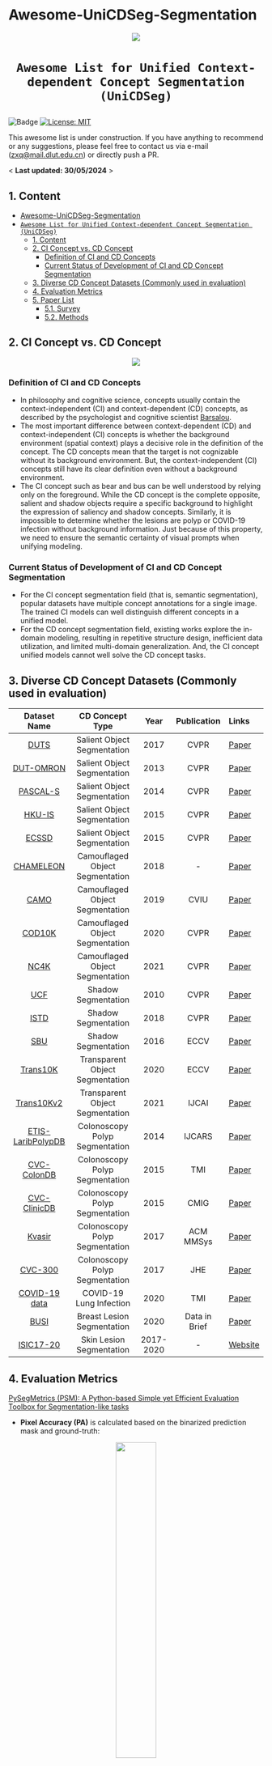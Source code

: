 # Awesome-UniCDSeg-Segmentation


<p align="center">
    <img src="image/CD_branch.png"/> <br />
</p>

# <p align=center>`Awesome List for Unified Context-dependent Concept Segmentation (UniCDSeg)`

![Badge](https://img.shields.io/badge/-As%20awesome%20as%20you%20think!-red)
[![License: MIT](https://img.shields.io/badge/License-MIT-green.svg)](https://opensource.org/licenses/MIT)


This awesome list is under construction. If you have anything to recommend or any suggestions, please feel free to contact us via e-mail (zxq@mail.dlut.edu.cn) or directly push a PR. 

< **Last updated: 30/05/2024** >


##  1. Content


- [Awesome-UniCDSeg-Segmentation](#awesome-unicdseg-segmentation)
- [`Awesome List for Unified Context-dependent Concept Segmentation (UniCDSeg)`](#awesome-list-for-unified-context-dependent-concept-segmentation-unicdseg)
  - [1. Content](#1-content)
  - [2. CI Concept vs. CD Concept](#2-ci-concept-vs-cd-concept)
    - [Definition of CI and CD Concepts](#definition-of-ci-and-cd-concepts)
    - [Current Status of Development of CI and CD Concept Segmentation](#current-status-of-development-of-ci-and-cd-concept-segmentation)
  - [3. Diverse CD Concept Datasets (Commonly used in evaluation)](#3-diverse-cd-concept-datasets-commonly-used-in-evaluation)
  - [4.  Evaluation Metrics](#4--evaluation-metrics)
  - [5. Paper List](#5-paper-list)
    - [5.1. Survey](#51-survey)
    - [5.2. Methods](#52-methods)

		
##  2. CI Concept vs. CD Concept
<p align="center">
    <img src="image/CI_vs_CD.png"/> <br />
</p>

### Definition of CI and CD Concepts  
-  In philosophy and cognitive science, concepts usually contain the context-independent (CI) and context-dependent (CD) concepts, as described by the psychologist and cognitive scientist [Barsalou](https://core.ac.uk/download/pdf/205745705.pdf).
- The most important difference between context-dependent (CD) and context-independent (CI) concepts is whether the background environment (spatial context) plays a decisive role in the definition of the concept. The CD concepts mean that the target is not cognizable without its background environment. But, the context-independent (CI) concepts still have its clear definition even without a background environment.
- The CI concept such as bear and bus can be well understood by relying only on the foreground. While the CD concept is the complete opposite, salient and shadow objects require a specific background to highlight the expression of saliency and shadow concepts. Similarly, it is impossible to determine whether the lesions are polyp or COVID-19 infection without background information. Just because of this property, we need to ensure the semantic certainty of visual prompts when unifying modeling.
### Current Status of Development of CI and CD Concept Segmentation
- For the CI concept segmentation field (that is, semantic segmentation), popular datasets have multiple concept annotations for a single image. The trained CI models can well distinguish different concepts in a unified model.
- For the CD concept segmentation field, existing works explore the in-domain modeling, resulting in repetitive structure design, inefficient data utilization, and limited multi-domain generalization. And, the CI concept unified models cannot well solve the CD concept tasks.

## 3. Diverse CD Concept Datasets (Commonly used in evaluation)
| **Dataset Name** | CD Concept Type|**Year** | **Publication** | **Links** |
| :------: | :------: | :------:| :-------: | :---------|
[DUTS](https://openaccess.thecvf.com/content_cvpr_2017/papers/Wang_Learning_to_Detect_CVPR_2017_paper.pdf) |Salient Object Segmentation| 2017 | CVPR | [Paper](https://openaccess.thecvf.com/content_cvpr_2017/papers/Wang_Learning_to_Detect_CVPR_2017_paper.pdf) |
[DUT-OMRON](https://openaccess.thecvf.com/content_cvpr_2013/papers/Yang_Saliency_Detection_via_2013_CVPR_paper.pdf) |Salient Object Segmentation| 2013 |CVPR| [Paper](https://openaccess.thecvf.com/content_cvpr_2013/papers/Yang_Saliency_Detection_via_2013_CVPR_paper.pdf) |
[PASCAL-S](https://arxiv.org/pdf/1406.2807) |Salient Object Segmentation| 2014 | CVPR | [Paper](https://arxiv.org/pdf/1406.2807) |
[HKU-IS](https://openaccess.thecvf.com/content_cvpr_2015/papers/Li_Visual_Saliency_Based_2015_CVPR_paper.pdf) |Salient Object Segmentation| 2015 | CVPR | [Paper](https://openaccess.thecvf.com/content_cvpr_2015/papers/Li_Visual_Saliency_Based_2015_CVPR_paper.pdf) |
[ECSSD](https://openaccess.thecvf.com/content_cvpr_2013/papers/Yan_Hierarchical_Saliency_Detection_2013_CVPR_paper.pdf) |Salient Object Segmentation| 2015 |CVPR| [Paper](https://openaccess.thecvf.com/content_cvpr_2013/papers/Yan_Hierarchical_Saliency_Detection_2013_CVPR_paper.pdf)|
[CHAMELEON](https://www.polsl.pl/rau6/chameleon-database-animal-camouflage-analysis/) |Camouflaged Object Segmentation | 2018 | - | [Paper](https://www.polsl.pl/rau6/chameleon-database-animal-camouflage-analysis/) |
[CAMO](https://arxiv.org/pdf/2105.09451) |Camouflaged Object Segmentation| 2019 |CVIU| [Paper](https://arxiv.org/pdf/2105.09451) |
[COD10K](https://openaccess.thecvf.com/content_CVPR_2020/papers/Fan_Camouflaged_Object_Detection_CVPR_2020_paper.pdf) |Camouflaged Object Segmentation| 2020 | CVPR | [Paper](https://openaccess.thecvf.com/content_CVPR_2020/papers/Fan_Camouflaged_Object_Detection_CVPR_2020_paper.pdf) |
[NC4K](https://openaccess.thecvf.com/content/CVPR2021/papers/Lv_Simultaneously_Localize_Segment_and_Rank_the_Camouflaged_Objects_CVPR_2021_paper.pdf) |Camouflaged Object  Segmentation| 2021 | CVPR | [Paper](https://openaccess.thecvf.com/content/CVPR2021/papers/Lv_Simultaneously_Localize_Segment_and_Rank_the_Camouflaged_Objects_CVPR_2021_paper.pdf) |
[UCF](https://ieeexplore.ieee.org/document/5540209) |Shadow Segmentation| 2010 |CVPR| [Paper](https://ieeexplore.ieee.org/document/5540209) |
[ISTD](https://openaccess.thecvf.com/content_cvpr_2018/papers/Wang_Stacked_Conditional_Generative_CVPR_2018_paper.pdf) |Shadow Segmentation| 2018 | CVPR | [Paper](https://openaccess.thecvf.com/content_cvpr_2018/papers/Wang_Stacked_Conditional_Generative_CVPR_2018_paper.pdf) |
[SBU](https://link.springer.com/chapter/10.1007/978-3-319-46466-4_49) |Shadow Segmentation| 2016 | ECCV | [Paper](https://link.springer.com/chapter/10.1007/978-3-319-46466-4_49) |
[Trans10K](https://www.ecva.net/papers/eccv_2020/papers_ECCV/papers/123580681.pdf) |Transparent Object Segmentation| 2020 | ECCV | [Paper](https://www.ecva.net/papers/eccv_2020/papers_ECCV/papers/123580681.pdf) |
[Trans10Kv2](https://arxiv.org/pdf/2101.08461) |Transparent Object Segmentation| 2021 | IJCAI | [Paper](https://arxiv.org/pdf/2101.08461) |
[ETIS-LaribPolypDB](https://link.springer.com/article/10.1007/s11548-013-0926-3) |Colonoscopy Polyp Segmentation| 2014 | IJCARS | [Paper](https://link.springer.com/article/10.1007/s11548-013-0926-3) |
[CVC-ColonDB](https://xueliancheng.github.io/SLT-Net-project/) |Colonoscopy Polyp Segmentation| 2015 | TMI | [Paper](https://link.springer.com/article/10.1007/s11548-013-0926-3) |
[CVC-ClinicDB](https://polyp.grand-challenge.org/CVCClinicDB/) |Colonoscopy Polyp Segmentation| 2015 | CMIG | [Paper](https://www.sciencedirect.com/science/article/pii/S0895611115000567) |
[Kvasir](https://datasets.simula.no/kvasir/) |Colonoscopy Polyp Segmentation| 2017 | ACM MMSys | [Paper](https://dl.acm.org/doi/abs/10.1145/3083187.3083212) |
[CVC-300](https://github.com/jbernoz/deeppolyp) |Colonoscopy Polyp Segmentation| 2017 |JHE | [Paper](https://www.hindawi.com/journals/jhe/2017/4037190/)|
[COVID-19 data](https://ieeexplore.ieee.org/stamp/stamp.jsp?arnumber=9098956) |COVID-19 Lung Infection| 2020 |TMI | [Paper](https://ieeexplore.ieee.org/stamp/stamp.jsp?arnumber=9098956)|
[BUSI](https://www.sciencedirect.com/science/article/pii/S2352340919312181) |Breast Lesion Segmentation| 2020 |Data in Brief | [Paper](https://www.sciencedirect.com/science/article/pii/S2352340919312181)|
[ISIC17-20](https://challenge.isic-archive.com/data/) |Skin Lesion Segmentation| 2017-2020 | -| [Website](https://challenge.isic-archive.com/data/)|

##  4.  Evaluation Metrics
[PySegMetrics (PSM): A Python-based Simple yet Efficient Evaluation Toolbox for Segmentation-like tasks](https://github.com/Xiaoqi-Zhao-DLUT/PySegMetric_EvalToolkit)

- **Pixel Accuracy (PA)** is calculated based on
the binarized prediction mask and ground-truth:
<p align="center">
    <img src="image/PA_metric.png" width=40%/> <br />
</p>

- **F-measure** is a metric that comprehensively considers both precision and recall:
<p align="center">
    <img src="image/Fm_metric.png" width=40%/> <br />
</p>

- **weighted F-measure** is proposed to improve the metric F-measure. It assigns different weights (ω) to precision and recall across different errors at different locations, considering the neighborhood information:
<p align="center">
    <img src="image/Fm_metric.png" width=40%/> <br />
</p>

- **S-measure** evaluates the spatial structure similarity by combining the region-aware
structural similarity Sr and the object-aware structural similarity So:
<p align="center">
    <img src="image/Sm_metric.png" width=40%/> <br />
</p>

- **E-measure**  can jointly capture image level statistics and local pixel matching information:
<p align="center">
    <img src="image/Em_metric.png" width=40%/> <br />
</p>

- **IOU** is the most common metric for evaluating classification accuracy:
<p align="center">
    <img src="image/IOU_metric.png" width=40%/> <br />
</p>

- **Dice** is a statistic used to gauge the similarity of two samples and become the most used metric in validating medical image segmentation:
<p align="center">
    <img src="image/DICE_metric.png" width=40%/> <br />
</p>

- **Balanced error rate (BER)** is a common metric to evaluate shadow detection performance, where shadow and non-shadow regions contribute equally to the overall performance without considering their relative areas:
<p align="center">
    <img src="image/BER_metric.png" width=40%/> <br />
</p>


- **MAE** measures the average absolute difference between the prediction and the ground truth pixel by pixel:
<p align="center">
    <img src="image/MAE_metric.png" width=40%/> <br />
</p>


##  5. Paper List
###  5.1. Survey
| **Year** | **Model** | **Publication** | **Title**                                 |  **Links**                                                    |
| :------: | :------: |:------: | :----------------------------------------------------------- |  :----------------------------------------------------------- |
| 2024 | GateNetv2 | IJCV |Towards Diverse Binary Segmentation via A Simple yet General Gated Network <br><sup><sub>Xiaoqi Zhao; Youwei Pang; Lihe Zhang; Huchuan Lu; Lei Zhang</sub></sup> | [Paper](https://arxiv.org/pdf/2303.10396)/[Code](https://github.com/Xiaoqi-Zhao-DLUT/GateNet-RGB-Saliency)
###  5.2. Methods
| **Year** | **Model** | **Publication** | **Title**                                 |  **Links**                                                    |
| :------: | :------: |:------: | :----------------------------------------------------------- |  :----------------------------------------------------------- |
| 2024 | Spider | ICML | Spider : A Unified Framework for Context-dependent Concept Segmentation<br><sup><sub>Xiaoqi Zhao; Youwei Pang; Wei Ji; Baicheng Sheng; Jiaming Zuo; Lihe Zhang; Huchuan Lu </sub></sup> | [Paper](https://arxiv.org/pdf/2405.01002)/[Code](https://github.com/Xiaoqi-Zhao-DLUT/Spider-UniCDSeg)
| 2024 | GateNetv2 | IJCV |Towards Diverse Binary Segmentation via A Simple yet General Gated Network <br><sup><sub>Xiaoqi Zhao; Youwei Pang; Lihe Zhang; Huchuan Lu; Lei Zhang</sub></sup> | [Paper](https://arxiv.org/pdf/2303.10396)/[Code](https://github.com/Xiaoqi-Zhao-DLUT/GateNet-RGB-Saliency)
| 2024 | VSCode | CVPR | VSCode: General Visual Salient and Camouflaged Object Detection with 2D Prompt Learning <br><sup><sub>Ziyang Luo; Nian Liu; Wangbo Zhao; Xuguang Yang; Dingwen Zhang; Deng-Ping Fan; Fahad Khan; Junwei Han</sub></sup> | [Paper](https://arxiv.org/pdf/2311.15011)/[Code](https://github.com/Sssssuperior/VSCode)
| 2023 | SegGPT | ICCV | SegGPT: Towards Segmenting Everything in Context <br><sup><sub>Xinlong Wang;  Xiaosong Zhang; Yue Cao; Wen Wang; Chunhua Shen; Tiejun Huang</sub></sup> | [Paper](https://openaccess.thecvf.com/content/ICCV2023/papers/Wang_SegGPT_Towards_Segmenting_Everything_in_Context_ICCV_2023_paper.pdf)/[Code](https://github.com/baaivision/Painter)
| 2023 | UniverSeg | ICCV | UniverSeg: Universal Medical Image Segmentation <br><sup><sub>Victor Ion Butoi;  Jose Javier Gonzalez Ortiz; Tianyu Ma; Mert R. Sabuncu; John Guttag; Adrian V. Dalca</sub></sup> | [Paper](https://arxiv.org/pdf/2304.06131)/[Code](https://github.com/JJGO/UniverSeg)
| 2023 | EVP | CVPR | Explicit Visual Prompting for Low-Level Structure Segmentations <br><sup><sub>Weihuang Liu; Xi Shen; Chi-Man Pun; Xiaodong Cun</sub></sup> | [Paper](https://arxiv.org/pdf/2303.10883)/[Code](https://github.com/NiFangBaAGe/Explicit-Visual-Prompt)
| 2023 | M2SNet | arXiv | M2SNet: Multi-scale in Multi-scale Subtraction Network for Medical Image Segmentation <br><sup><sub>Xiaoqi Zhao; Hongpeng Jia; Youwei Pangl; Long Lv; Feng Tian; Lihe Zhang; Weibing Sun; Huchuan Lu</sub></sup> | [Paper](https://arxiv.org/pdf/2303.10894)/[Code](https://github.com/Xiaoqi-Zhao-DLUT/MSNet-M2SNet)


